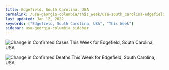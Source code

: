 ```yaml
---
title: Edgefield, South Carolina, USA
permalink: /usa-georgia-columbia/this_week/usa-south_carolina-edgefield-7_days.html
last_updated: Jan 12, 2022
keywords: ["Edgefield, South Carolina, USA", "This Week"]
sidebar: usa-georgia-columbia_sidebar
---
```


![Change in Confirmed Cases This Week for Edgefield, South Carolina, USA](/covid_tracker/images/graphs/usa-south_carolina-edgefield-delta_confirmed-7_days_graph.png)

![Change in Confirmed Deaths This Week for Edgefield, South Carolina, USA](/covid_tracker/images/graphs/usa-south_carolina-edgefield-delta_deaths-7_days_graph.png)
